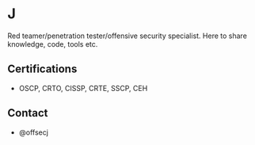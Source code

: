 <!---
offsecj/offsecj is a ✨ special ✨ repository because its `README.md` (this file) appears on your GitHub profile.
You can click the Preview link to take a look at your changes.
--->
# J

Red teamer/penetration tester/offensive security specialist. 
Here to share knowledge, code, tools etc.

## Certifications

- OSCP, CRTO, CISSP, CRTE, SSCP, CEH

## Contact

- @offsecj






